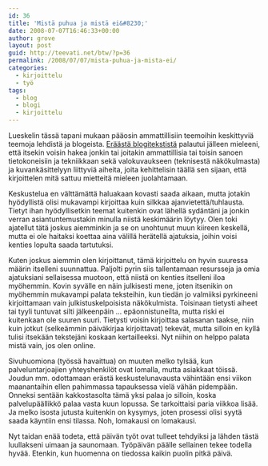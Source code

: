 ```yaml
---
id: 36
title: 'Mistä puhua ja mistä ei&#8230;'
date: 2008-07-07T16:46:33+00:00
author: grove
layout: post
guid: http://teevati.net/btw/?p=36
permalink: /2008/07/07/mista-puhua-ja-mista-ei/
categories:
  - kirjoittelu
  - työ
tags:
  - blog
  - blogi
  - kirjoittelu
---
```

Lueskelin tässä tapani mukaan pääosin ammattillisiin teemoihin keskittyviä teemoja lehdistä ja blogeista. [Eräästä blogitekstistä](http://blog.scribefire.com/2008/06/22/secrets-to-good-community-conversation-on-your-blog/ "ScribeFire: Fire up your blogging - Secrets to Good Community and Conversation on Your Blog") palautui jälleen mieleeni, että itsekin voisin hakea jonkin tai joitakin ammattillisia tai toisin sanoen tietokoneisiin ja tekniikkaan sekä valokuvaukseen (teknisestä näkökulmasta) ja kuvankäsittelyyn liittyviä aiheita, joita kehittelisin täällä sen sijaan, että kirjoittelen mitä sattuu mietteitä mieleen juolahtamaan.

Keskustelua en välttämättä haluakaan kovasti saada aikaan, mutta jotakin hyödyllistä olisi mukavampi kirjoittaa kuin silkkaa ajanvietettä/tuhlausta. Tietyt ihan hyödyllisetkin teemat kuitenkin ovat lähellä sydäntäni ja jonkin verran asiantuntemustakin minulla niistä keskimäärin löytyy. Olen toki ajatellut tätä joskus aiemminkin ja se on unohtunut muun kiireen keskellä, mutta ei ole haitaksi koettaa aina välillä herätellä ajatuksia, joihin voisi kenties lopulta saada tartutuksi.

Kuten joskus aiemmin olen kirjoittanut, tämä kirjoittelu on hyvin suuressa määrin itselleni suunnattua. Paljolti pyrin siis tallentamaan resursseja ja omia ajatuksiani sellaisessa muotoon, että niistä on kenties itselleni iloa myöhemmin. Kovin syvälle en näin julkisesti mene, joten itsenikin on myöhemmin mukavampi palata teksteihin, kun tiedän jo valmiiksi pyrkineeni kirjoittamaan vain julkistuskelpoisista näkökulmista. Toisinaan tietysti aiheet tai tyyli tuntuvat silti jälkeenpäin &#8230; epäonnistuneilta, mutta riski ei kuitenkaan ole suuren suuri. Tietysti voisin kirjoittaa salasanan taakse, niin kuin jotkut (selkeämmin päiväkirjaa kirjoittavat) tekevät, mutta silloin en kyllä tulisi itsekään tekstejäni koskaan kertailleeksi. Nyt niihin on helppo palata mistä vain, jos olen online.

Sivuhuomiona (työssä havaittua) on muuten melko tylsää, kun palveluntarjoajien yhteyshenkilöt ovat lomalla, mutta asiakkaat töissä. Joudun mm. odottamaan erästä keskustelunavausta vähintään ensi viikon maanantaihin ellen pahimmassa tapauksessa vielä vähän pidempään. Onneksi sentään kakkostasolta tämä yksi palaa jo silloin, koska palvelupäällikkö palaa vasta kuun lopussa. Se tarkoittaisi paria viikkoa lisää. Ja melko isosta jutusta kuitenkin on kysymys, joten prosessi olisi syytä saada käyntiin ensi tilassa. Noh, lomakausi on lomakausi.

Nyt taidan enää todeta, että päivän työt ovat tulleet tehdyiksi ja lähden tästä luullakseni uimaan ja saunomaan. Työpäivän päälle sellainen tekee todella hyvää. Etenkin, kun huomenna on tiedossa kaikin puolin pitkä päivä.